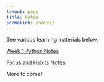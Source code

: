 ```yaml
---
layout: page
title: Notes
permalink: /notes/
---
```


See various learning materials below.

[Week 1 Python Notes](https://mister-dew.github.io/realdrew/2022/08/26/week1learning.html)

[Focus and Habits Notes](https://mister-dew.github.io/realdrew/2022/08/26/Focus-and-Habits-Notes.html)

More to come!